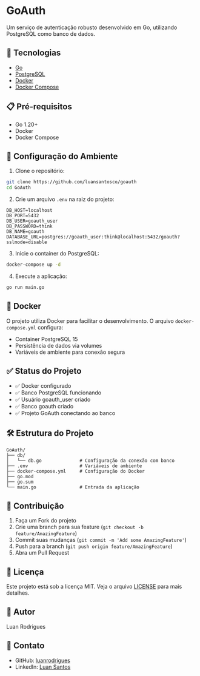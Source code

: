 # GoAuth

Um serviço de autenticação robusto desenvolvido em Go, utilizando PostgreSQL como banco de dados.

## 🚀 Tecnologias

- [Go](https://golang.org/)
- [PostgreSQL](https://www.postgresql.org/)
- [Docker](https://www.docker.com/)
- [Docker Compose](https://docs.docker.com/compose/)

## 📋 Pré-requisitos

- Go 1.20+
- Docker
- Docker Compose

## 🔧 Configuração do Ambiente

1. Clone o repositório:
```bash
git clone https://github.com/luansantosco/goauth
cd GoAuth
```

2. Crie um arquivo `.env` na raiz do projeto:
```env
DB_HOST=localhost
DB_PORT=5432
DB_USER=goauth_user
DB_PASSWORD=think
DB_NAME=goauth
DATABASE_URL=postgres://goauth_user:think@localhost:5432/goauth?sslmode=disable
```

3. Inicie o container do PostgreSQL:
```bash
docker-compose up -d
```

4. Execute a aplicação:
```bash
go run main.go
```

## 🐳 Docker

O projeto utiliza Docker para facilitar o desenvolvimento. O arquivo `docker-compose.yml` configura:

- Container PostgreSQL 15
- Persistência de dados via volumes
- Variáveis de ambiente para conexão segura

## ✅ Status do Projeto

- ✅ Docker configurado
- ✅ Banco PostgreSQL funcionando
- ✅ Usuário goauth_user criado
- ✅ Banco goauth criado
- ✅ Projeto GoAuth conectando ao banco

## 🛠️ Estrutura do Projeto

```
GoAuth/
├── db/
│   └── db.go              # Configuração da conexão com banco
├── .env                   # Variáveis de ambiente
├── docker-compose.yml     # Configuração do Docker
├── go.mod
├── go.sum
└── main.go                # Entrada da aplicação
```

## 📝 Contribuição

1. Faça um Fork do projeto
2. Crie uma branch para sua feature (`git checkout -b feature/AmazingFeature`)
3. Commit suas mudanças (`git commit -m 'Add some AmazingFeature'`)
4. Push para a branch (`git push origin feature/AmazingFeature`)
5. Abra um Pull Request

## 📄 Licença

Este projeto está sob a licença MIT. Veja o arquivo [LICENSE](LICENSE) para mais detalhes.

## 👤 Autor

Luan Rodrigues

## 🔗 Contato

- GitHub: [luanrodrigues](https://github.com/luansantosco)
- LinkedIn: [Luan Santos](https://www.linkedin.com/in/luansantosco/)
